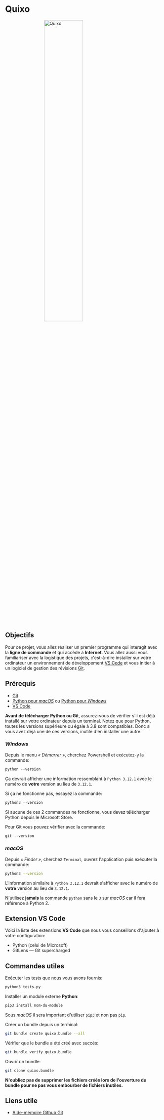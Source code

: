 # Quixo

<img src="https://pax.ulaval.ca/static/GLO-1901/images/quixo.jpg" style="display: block; margin-left: auto; margin-right: auto;" alt="Quixo" width="50%" height="auto">

## Objectifs

Pour ce projet, vous allez réaliser un premier programme qui interagit avec la **ligne de commande** et qui accède à **Internet**. Vous allez aussi vous familiariser avec la logistique des projets, c'est-à-dire installer sur votre ordinateur un environnement de développement [VS Code](https://code.visualstudio.com/) et vous initier à un logiciel de gestion des révisions [Git](https://git-scm.com/).

## Prérequis

- [Git](https://git-scm.com/downloads/)
- [Python pour *macOS*](https://www.python.org/downloads/) ou [Python pour *Windows*](https://apps.microsoft.com/detail/9NCVDN91XZQP)
- [VS Code](https://code.visualstudio.com/download/)

**Avant de télécharger Python ou Git**, assurez-vous de vérifier s'il est déjà installé sur votre ordinateur depuis un terminal. Notez que pour Python, toutes les versions supérieure ou égale à 3.8 sont compatibles. Donc si vous avez déjà une de ces versions, inutile d'en installer une autre.

### *Windows*

Depuis le menu *« Démarrer »*, cherchez Powershell et exécutez-y la commande:

```powershell
python --version
```

Ça devrait afficher une information ressemblant à `Python 3.12.1` avec le numéro de **votre** version au lieu de `3.12.1`.

Si ça ne fonctionne pas, essayez la commande:

```powershell
python3 --version
```

Si aucune de ces 2 commandes ne fonctionne, vous devez télécharger Python depuis le Microsoft Store.

Pour Git vous pouvez vérifier avec la commande:

```powershell
git --version
```

### *macOS*

Depuis *« Finder »*, cherchez `Terminal`, ouvrez l'application puis exécuter la commande:

```zsh
python3 --version
```

L'information similaire à `Python 3.12.1` devrait s'afficher avec le numéro de **votre** version au lieu de `3.12.1`.

N'utilisez **jamais** la commande `python` sans le `3` sur *macOS* car il fera référence à Python 2.

## Extension VS Code

Voici la liste des extensions **VS Code** que nous vous conseillons d'ajouter à votre configuration:

- Python (celui de Microsoft)
- GitLens — Git supercharged

## Commandes utiles

Exécuter les tests que nous vous avons fournis:

```bash
python3 tests.py
```

Installer un module externe **Python**:

```bash
pip3 install nom-du-module
```

Sous *macOS* il sera important d'utiliser `pip3` et non pas `pip`.

Créer un bundle depuis un terminal:

```bash
git bundle create quixo.bundle --all
```

Vérifier que le bundle a été créé avec succès:

```bash
git bundle verify quixo.bundle
```

Ouvrir un bundle:

```bash
git clone quixo.bundle
```

**N'oubliez pas de supprimer les fichiers créés lors de l'ouverture du bundle pour ne pas vous embourber de fichiers inutiles.**

## Liens utile

- [Aide-mémoire Github Git](https://github.github.com/training-kit/downloads/fr/github-git-cheat-sheet.pdf)
